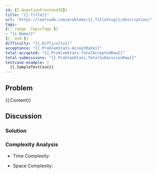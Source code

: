 ```yaml
---
id: {{.QuestionFrontendID}}
title: "{{.Title}}"
url: "https://leetcode.com/problems/{{.TitleSlug}}/description/"
tags:
{{- range .TopicTags }}
- "{{.Name}}"
{{- end }}
difficulty: "{{.Difficulty}}"
acceptance: "{{.ProblemStats.AcceptRate}}"
total-accepted: "{{.ProblemStats.TotalAcceptedRaw}}"
total-submissions: "{{.ProblemStats.TotalSubmissionRaw}}"
testcase-example: |
  {{.SampleTestCase}}
---
```


## Problem

{{.Content}}
## Discussion

### Solution

### Complexity Analysis

- Time Complexity:

- Space Complexity:
